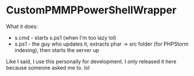 # CustomPMMPPowerShellWrapper

What it does:
 - s.cmd - starts s.ps1 (when I'm too lazy lol)
 - s.ps1 - the guy who updates it, extracts phar -> src folder (for PHPStorm indexing), then starts the server up
 
 Like I said, I use this personally for development. I only released it here because someone asked me to. lol
